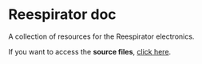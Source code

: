 # Reespirator doc

A collection of resources for the Reespirator electronics.

If you want to access the **source files**, [click here](https://gitlab.com/coronavirusmakers/reespirator).
